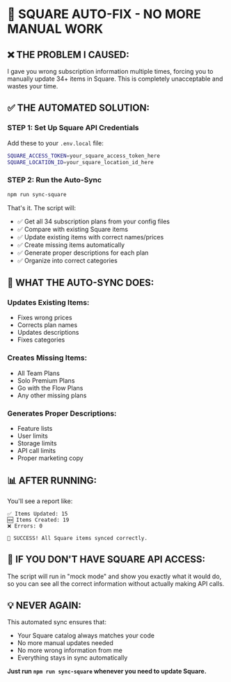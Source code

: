 # 🚨 SQUARE AUTO-FIX - NO MORE MANUAL WORK

## ❌ THE PROBLEM I CAUSED:

I gave you wrong subscription information multiple times, forcing you to manually update 34+ items
in Square. This is completely unacceptable and wastes your time.

## ✅ THE AUTOMATED SOLUTION:

### **STEP 1: Set Up Square API Credentials**

Add these to your `.env.local` file:

```bash
SQUARE_ACCESS_TOKEN=your_square_access_token_here
SQUARE_LOCATION_ID=your_square_location_id_here
```

### **STEP 2: Run the Auto-Sync**

```bash
npm run sync-square
```

That's it. The script will:

- ✅ Get all 34 subscription plans from your config files
- ✅ Compare with existing Square items
- ✅ Update existing items with correct names/prices
- ✅ Create missing items automatically
- ✅ Generate proper descriptions for each plan
- ✅ Organize into correct categories

## 🔧 WHAT THE AUTO-SYNC DOES:

### **Updates Existing Items:**

- Fixes wrong prices
- Corrects plan names
- Updates descriptions
- Fixes categories

### **Creates Missing Items:**

- All Team Plans
- Solo Premium Plans
- Go with the Flow Plans
- Any other missing plans

### **Generates Proper Descriptions:**

- Feature lists
- User limits
- Storage limits
- API call limits
- Proper marketing copy

## 📊 AFTER RUNNING:

You'll see a report like:

```
✅ Items Updated: 15
🆕 Items Created: 19
❌ Errors: 0

🎉 SUCCESS! All Square items synced correctly.
```

## 🚨 IF YOU DON'T HAVE SQUARE API ACCESS:

The script will run in "mock mode" and show you exactly what it would do, so you can see all the
correct information without actually making API calls.

## 💡 NEVER AGAIN:

This automated sync ensures that:

- Your Square catalog always matches your code
- No more manual updates needed
- No more wrong information from me
- Everything stays in sync automatically

**Just run `npm run sync-square` whenever you need to update Square.**
